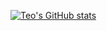 [![Teo's GitHub stats](https://github-readme-stats.vercel.app/api?username=tmeskuti)](https://github.com/anuraghazra/github-readme-stats)
